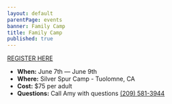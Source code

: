 ```yaml
---
layout: default
parentPage: events
banner: Family Camp
title: Family Camp
published: true
---
```


<a href="https://docs.google.com/forms/d/1thI7rnqYQdjfxMufGqEzOzQm-w7tLrC9p1GtzqYSj5k/edit" class="register-btn">REGISTER HERE</a>

- **When:** June 7th — June 9th
- **Where:** Silver Spur Camp - Tuolomne, CA
- **Cost:** $75 per adult
- **Questions:** Call Amy with questions <a href="tel:+12095813944">(209) 581-3944</a>
